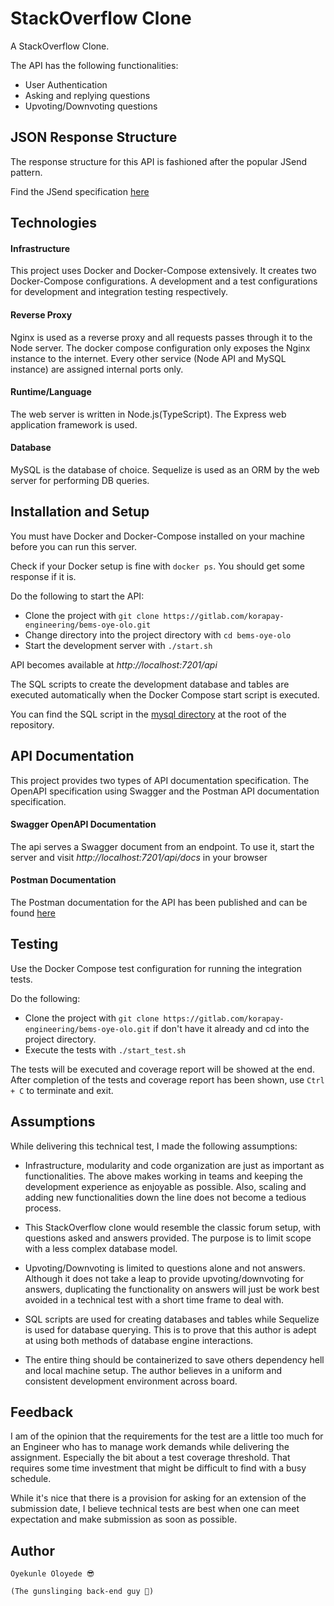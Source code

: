 # StackOverflow Clone

A StackOverflow Clone.

The API has the following functionalities:
- User Authentication
- Asking and replying questions
- Upvoting/Downvoting questions

## JSON Response Structure
The response structure for this API is fashioned after the popular JSend pattern.

Find the JSend specification [here](https://github.com/omniti-labs/jsend)

## Technologies

#### Infrastructure
This project uses Docker and Docker-Compose extensively. It creates two Docker-Compose configurations.
A development and a test configurations for development and integration testing respectively.

#### Reverse Proxy
Nginx is used as a reverse proxy and all requests passes through it to the Node server.
The docker compose configuration only exposes the Nginx instance to the internet. Every other service
(Node API and MySQL instance) are assigned internal ports only.

#### Runtime/Language
The web server is written in Node.js(TypeScript). The Express web application framework is used.

#### Database
MySQL is the database of choice. Sequelize is used as an ORM by the web server for performing DB queries.

## Installation and Setup

You must have Docker and Docker-Compose installed on your machine before you can run this server.

Check if your Docker setup is fine with `docker ps`. You should get some response if it is.

Do the following to start the API:
- Clone the project with `git clone https://gitlab.com/korapay-engineering/bems-oye-olo.git`
- Change directory into the project directory with `cd bems-oye-olo`
- Start the development server with `./start.sh`

API becomes available at *http://localhost:7201/api*

The SQL scripts to create the development database and tables are executed automatically when the Docker Compose start script is executed.

You can find the SQL script in the [mysql directory](/mysql) at the root of the repository.

## API Documentation

This project provides two types of API documentation specification.
The OpenAPI specification using Swagger and the Postman API documentation specification.

#### Swagger OpenAPI Documentation
The api serves a Swagger document from an endpoint.
To use it, start the server and visit *http://localhost:7201/api/docs* in your browser

#### Postman Documentation
The Postman documentation for the API has been published and can be found [here](https://documenter.getpostman.com/view/6495381/TW6zFS3W)

## Testing
Use the Docker Compose test configuration for running the integration tests.

Do the following:
- Clone the project with `git clone https://gitlab.com/korapay-engineering/bems-oye-olo.git` if don't have it already and cd into the project directory.
- Execute the tests with `./start_test.sh`

The tests will be executed and coverage report will be showed at the end.
After completion of the tests and coverage report has been shown, use `Ctrl + C` to terminate and exit.

## Assumptions
While delivering this technical test, I made the following assumptions:
- Infrastructure, modularity and code organization are just as important as functionalities.
  The above makes working in teams and keeping the development experience as enjoyable as possible. Also, scaling and adding new functionalities down the line does not become a tedious process.


- This StackOverflow clone would resemble the classic forum setup, with questions asked and answers provided.
The purpose is to limit scope with a less complex database model.
  

- Upvoting/Downvoting is limited to questions alone and not answers. Although it does not take a leap to provide upvoting/downvoting for answers,
duplicating the functionality on answers will just be work best avoided in a technical test with a short time frame to deal with.
  

- SQL scripts are used for creating databases and tables while Sequelize is used for database querying. This is to prove that this author is adept at using both methods of database engine interactions.


- The entire thing should be containerized to save others dependency hell and local machine setup. The author believes in a uniform and consistent development environment across board.
  

## Feedback
I am of the opinion that the requirements for the test are a little too much for an Engineer who has to manage work demands while delivering the assignment.
Especially the bit about a test coverage threshold. That requires some time investment that might be difficult to find with a busy schedule.

While it's nice that there is a provision for asking for an extension of the submission date, I believe technical tests are best when one can meet expectation and make submission as soon as possible.

## Author
    Oyekunle Oloyede 😎
    
    (The gunslinging back-end guy 🤘)
